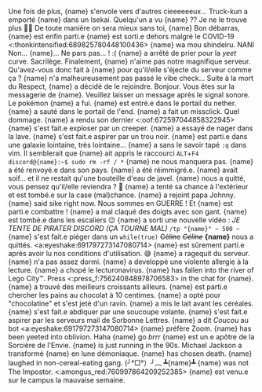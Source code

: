 Une fois de plus, {name} s'envole vers d'autres cieeeeeeux...
Truck-kun a emporté {name} dans un Isekai. 
Quelqu'un a vu {name} ?? Je ne le trouve plus 👀💦
De toute manière on sera mieux sans toi, {name}
Bon débarras, {name} est enfin parti.e
{name} est sorti.e dehors malgré le COVID-19 <:thonkintensified:689825780448100436>
{name} wa mou shindeiru. NANI
Non... {name}... Ne pars pas... ! :(
{name} a arrêté de prier pour la *yeet* curve. Sacrilège.
Finalement, {name} n'aime pas notre magnifique serveur.
Qu'avez-vous donc fait à {name} pour qu'il/elle s'éjecte du serveur comme ça ?
{name} n'a malheureusement pas passé le vibe check...
Suite à la mort du Respect, {name} a décidé de le rejoindre.
Bonjour. Vous êtes sur la messagerie de {name}. Veuillez laisser un message après le signal sonore.
Le pokémon {name} a fui.
{name} est entré.e dans le portail du nether.
{name} a sauté dans le portail de l'end.
{name} a fait un missclick. Quel dommage.
{name} a rendu son dernier <:oof:672597044858322945>
{name} s'est fait.e exploser par un creeper.
{name} a essayé de nager dans la lave.
{name} s'est fait.e aspirer par un trou noir.
{name} est parti.e dans une galaxie lointaine, très lointaine...
{name} a sans le savoir tapé `:q` dans vim.
Il semblerait que {name} ait appris le raccourci `ALT`+`F4`
`discord@{name}:~$ sudo rm -rf / *`
{name} ne nous manquera pas.
{name} a été renvoyé.e dans son pays.
{name} a été réimmigré.e.
{name} avait soif... et il ne restait qu'une bouteille d'eau de javel.
{name} nous a quitté, vous pensez qu'il/elle reviendra ? 🤔
{name} a tenté sa chance à l'extérieur et est tombé.e sur la case (mal)chance.
{name} a rejoint papa Johnny.
{name} said sike right now.
Nous sommes en GUERRE ! Et {name} est parti.e combattre !
{name} a mal claqué des doigts avec son gant.
{name} est tombé.e dans les escaliers 😐
{name} a sorti une nouvelle vidéo : *JE TENTE DE PIRATER DISCORD (ÇA TOURNE MAL)*
`/tp "{name}" ~ 500 ~`
{name} s'est fait.e piéger dans un `while(true)`
~~Céline~~ *~~Céline~~* __**{name}**__ nous a quittés. <a:eyeshake:691797273147080714>
{name} est sûrement parti.e après avoir lu nos conditions d'utilisation. 😅
{name} a ragequit du serveur.
{name} n'a pas assez dormi.
{name} a developpé une violente allergie à la lecture.
{name} a chopé le lecturonavirus.
{name} has fallen into the river of Lego City™.
Press <:press_f:756240848978706583> in the chat for {name}.
{name} a trouvé des meilleurs croissants ailleurs.
{name} est parti.e chercher les pains au chocolat à 10 centimes.
{name} a opté pour "chocolatine" et s'est jeté d'un ravin.
{name} a mis le lait avant les céréales.
{name} s'est fait.e abdiquer par une soucoupe volante.
{name} s'est fait.e aspirer par les serveurs mail de Sorbonne Lettres.
{name} a dit *Coucou* au bot <a:eyeshake:691797273147080714>
{name} préfère Zoom.
{name} has been yeeted into oblivion.
Haha {name} go *brrr*
{name} est un.e apôtre de la Sorcière de l'Envie.
{name} is just running in the 90s.
Michael Jackson a transformé {name} en lune démoniaque.
{name} has chosen death.
{name} laughed in non-cereal-eating gang.
(╯°□°）╯︵ ┻{name}┻
{name} was not The Impostor. <:amongus_red:760997864209252385>
{name} est venu.e sur le campus la mauvaise semaine.